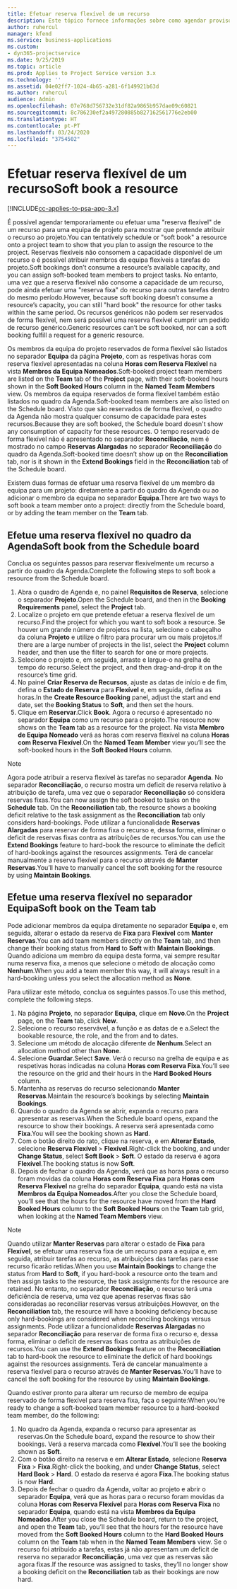```yaml
---
title: Efetuar reserva flexível de um recurso
description: Este tópico fornece informações sobre como agendar provisoriamente ou efetuar uma reserva flexível de membros da equipa do projeto.
author: ruhercul
manager: kfend
ms.service: business-applications
ms.custom:
- dyn365-projectservice
ms.date: 9/25/2019
ms.topic: article
ms.prod: Applies to Project Service version 3.x
ms.technology: ''
ms.assetid: 04e02ff7-1024-4b65-a281-6f149921b63d
ms.author: ruhercul
audience: Admin
ms.openlocfilehash: 07e768d756732e31df82a9865b957dae09c60821
ms.sourcegitcommit: 8c786230ef2a497280885b827162561776e2eb00
ms.translationtype: HT
ms.contentlocale: pt-PT
ms.lasthandoff: 03/24/2020
ms.locfileid: "3754502"
---
```

# <a name="soft-book-a-resource"></a><span data-ttu-id="9b252-103">Efetuar reserva flexível de um recurso</span><span class="sxs-lookup"><span data-stu-id="9b252-103">Soft book a resource</span></span>

[!INCLUDE[cc-applies-to-psa-app-3.x](../includes/cc-applies-to-psa-app-3x.md)]

<span data-ttu-id="9b252-104">É possível agendar temporariamente ou efetuar uma "reserva flexível" de um recurso para uma equipa de projeto para mostrar que pretende atribuir o recurso ao projeto.</span><span class="sxs-lookup"><span data-stu-id="9b252-104">You can tentatively schedule or "soft book" a resource onto a project team to show that you plan to assign the resource to the project.</span></span> <span data-ttu-id="9b252-105">Reservas flexíveis não consomem a capacidade disponível de um recurso e é possível atribuir membros da equipa flexíveis a tarefas do projeto.</span><span class="sxs-lookup"><span data-stu-id="9b252-105">Soft bookings don’t consume a resource’s available capacity, and you can assign soft-booked team members to project tasks.</span></span> <span data-ttu-id="9b252-106">No entanto, uma vez que a reserva flexível não consome a capacidade de um recurso, pode ainda efetuar uma "reserva fixa" do recurso para outras tarefas dentro do mesmo período.</span><span class="sxs-lookup"><span data-stu-id="9b252-106">However, because soft booking doesn’t consume a resource’s capacity, you can still "hard book" the resource for other tasks within the same period.</span></span> <span data-ttu-id="9b252-107">Os recursos genéricos não podem ser reservados de forma flexível, nem será possível uma reserva flexível cumprir um pedido de recurso genérico.</span><span class="sxs-lookup"><span data-stu-id="9b252-107">Generic resources can’t be soft booked, nor can a soft booking fulfill a request for a generic resource.</span></span>

<span data-ttu-id="9b252-108">Os membros da equipa do projeto reservados de forma flexível são listados no separador **Equipa** da página **Projeto**, com as respetivas horas com reserva flexível apresentadas na coluna **Horas com Reserva Flexível** na vista **Membros da Equipa Nomeados**.</span><span class="sxs-lookup"><span data-stu-id="9b252-108">Soft-booked project team members are listed on the **Team** tab of the **Project** page, with their soft-booked hours shown in the **Soft Booked Hours** column in the **Named Team Members** view.</span></span> <span data-ttu-id="9b252-109">Os membros da equipa reservados de forma flexível também estão listados no quadro da Agenda.</span><span class="sxs-lookup"><span data-stu-id="9b252-109">Soft-booked team members are also listed on the Schedule board.</span></span> <span data-ttu-id="9b252-110">Visto que são reservados de forma flexível, o quadro da Agenda não mostra qualquer consumo de capacidade para estes recursos.</span><span class="sxs-lookup"><span data-stu-id="9b252-110">Because they are soft booked, the Schedule board doesn't show any consumption of capacity for these resources.</span></span> <span data-ttu-id="9b252-111">O tempo reservado de forma flexível não é apresentado no separador **Reconciliação**, nem é mostrado no campo **Reservas Alargadas** no separador **Reconciliação** do quadro da Agenda.</span><span class="sxs-lookup"><span data-stu-id="9b252-111">Soft-booked time doesn’t show up on the **Reconciliation** tab, nor is it shown in the **Extend Bookings** field in the **Reconciliation** tab of the Schedule board.</span></span> 

<span data-ttu-id="9b252-112">Existem duas formas de efetuar uma reserva flexível de um membro da equipa para um projeto: diretamente a partir do quadro da Agenda ou ao adicionar o membro da equipa no separador **Equipa**.</span><span class="sxs-lookup"><span data-stu-id="9b252-112">There are two ways to soft book a team member onto a project: directly from the Schedule board, or by adding the team member on the **Team** tab.</span></span> 

## <a name="soft-book-from-the-schedule-board"></a><span data-ttu-id="9b252-113">Efetue uma reserva flexível no quadro da Agenda</span><span class="sxs-lookup"><span data-stu-id="9b252-113">Soft book from the Schedule board</span></span>
<span data-ttu-id="9b252-114">Conclua os seguintes passos para reservar flexivelmente um recurso a partir do quadro da Agenda.</span><span class="sxs-lookup"><span data-stu-id="9b252-114">Complete the following steps to soft book a resource from the Schedule board.</span></span> 

1. <span data-ttu-id="9b252-115">Abra o quadro de Agenda e, no painel **Requisitos de Reserva**, selecione o separador **Projeto**.</span><span class="sxs-lookup"><span data-stu-id="9b252-115">Open the Schedule board, and then in the **Booking Requirements** panel, select the **Project** tab.</span></span>
2. <span data-ttu-id="9b252-116">Localize o projeto em que pretende efetuar a reserva flexível de um recurso.</span><span class="sxs-lookup"><span data-stu-id="9b252-116">Find the project for which you want to soft book a resource.</span></span> <span data-ttu-id="9b252-117">Se houver um grande número de projetos na lista, selecione o cabeçalho da coluna **Projeto** e utilize o filtro para procurar um ou mais projetos.</span><span class="sxs-lookup"><span data-stu-id="9b252-117">If there are a large number of projects in the list, select the **Project** column header, and then use the filter to search for one or more projects.</span></span>
3. <span data-ttu-id="9b252-118">Selecione o projeto e, em seguida, arraste e largue-o na grelha de tempo do recurso.</span><span class="sxs-lookup"><span data-stu-id="9b252-118">Select the project, and then drag-and-drop it on the resource’s time grid.</span></span>
5. <span data-ttu-id="9b252-119">No painel **Criar Reserva de Recursos**, ajuste as datas de início e de fim, defina o **Estado de Reserva** para **Flexível** e, em seguida, defina as horas.</span><span class="sxs-lookup"><span data-stu-id="9b252-119">In the **Create Resource Booking** panel, adjust the start and end date, set the **Booking Status** to **Soft**, and then set the hours.</span></span> 
6. <span data-ttu-id="9b252-120">Clique em **Reservar**.</span><span class="sxs-lookup"><span data-stu-id="9b252-120">Click **Book**.</span></span> <span data-ttu-id="9b252-121">Agora o recurso é apresentado no separador **Equipa** como um recurso para o projeto.</span><span class="sxs-lookup"><span data-stu-id="9b252-121">The resource now shows on the **Team** tab as a resource for the project.</span></span> <span data-ttu-id="9b252-122">Na vista **Membro de Equipa Nomeado** verá as horas com reserva flexível na coluna **Horas com Reserva Flexível**.</span><span class="sxs-lookup"><span data-stu-id="9b252-122">On the **Named Team Member** view you’ll see the soft-booked hours in the **Soft Booked Hours** column.</span></span>

> [!NOTE]
> <span data-ttu-id="9b252-123">Agora pode atribuir a reserva flexível às tarefas no separador **Agenda**. No separador **Reconciliação**, o recurso mostra um deficit de reserva relativo à atribuição de tarefa, uma vez que o separador **Reconciliação** só considera reservas fixas.</span><span class="sxs-lookup"><span data-stu-id="9b252-123">You can now assign the soft booked to tasks on the **Schedule** tab. On the **Reconciliation** tab, the resource shows a booking deficit relative to the task assignment as the **Reconciliation** tab only considers hard-bookings.</span></span> <span data-ttu-id="9b252-124">Pode utilizar a funcionalidade **Reservas Alargadas** para reservar de forma fixa o recurso e, dessa forma, eliminar o deficit de reservas fixas contra as atribuições de recursos.</span><span class="sxs-lookup"><span data-stu-id="9b252-124">You can use the **Extend Bookings** feature to hard-book the resource to eliminate the deficit of hard-bookings against the resources assignments.</span></span> <span data-ttu-id="9b252-125">Terá de cancelar manualmente a reserva flexível para o recurso através de **Manter Reservas**.</span><span class="sxs-lookup"><span data-stu-id="9b252-125">You’ll have to manually cancel the soft booking for the resource by using **Maintain Bookings**.</span></span>

## <a name="soft-book-on-the-team-tab"></a><span data-ttu-id="9b252-126">Efetue uma reserva flexível no separador Equipa</span><span class="sxs-lookup"><span data-stu-id="9b252-126">Soft book on the Team tab</span></span>

<span data-ttu-id="9b252-127">Pode adicionar membros da equipa diretamente no separador **Equipa** e, em seguida, alterar o estado da reserva de **Fixa** para **Flexível** com **Manter Reservas**.</span><span class="sxs-lookup"><span data-stu-id="9b252-127">You can add team members directly on the **Team** tab, and then change their booking status from **Hard** to **Soft** with **Maintain Bookings**.</span></span> <span data-ttu-id="9b252-128">Quando adiciona um membro da equipa desta forma, vai sempre resultar numa reserva fixa, a menos que selecione o método de alocação como **Nenhum**.</span><span class="sxs-lookup"><span data-stu-id="9b252-128">When you add a team member this way, it will always result in a hard-booking unless you select the allocation method as **None**.</span></span>

<span data-ttu-id="9b252-129">Para utilizar este método, conclua os seguintes passos.</span><span class="sxs-lookup"><span data-stu-id="9b252-129">To use this method, complete the following steps.</span></span>

1. <span data-ttu-id="9b252-130">Na página **Projeto**, no separador **Equipa**, clique em **Novo**.</span><span class="sxs-lookup"><span data-stu-id="9b252-130">On the **Project** page, on the **Team** tab, click **New**.</span></span>
2. <span data-ttu-id="9b252-131">Selecione o recurso reservável, a função e as datas de e a.</span><span class="sxs-lookup"><span data-stu-id="9b252-131">Select the bookable resource, the role, and the from and to dates.</span></span>
3. <span data-ttu-id="9b252-132">Selecione um método de alocação diferente de **Nenhum**.</span><span class="sxs-lookup"><span data-stu-id="9b252-132">Select an allocation method other than **None**.</span></span>
4. <span data-ttu-id="9b252-133">Selecione **Guardar**.</span><span class="sxs-lookup"><span data-stu-id="9b252-133">Select **Save**.</span></span> <span data-ttu-id="9b252-134">Verá o recurso na grelha de equipa e as respetivas horas indicadas na coluna **Horas com Reserva Fixa**.</span><span class="sxs-lookup"><span data-stu-id="9b252-134">You’ll see the resource on the grid and their hours in the **Hard Booked Hours** column.</span></span>
5. <span data-ttu-id="9b252-135">Mantenha as reservas do recurso selecionando **Manter Reservas**.</span><span class="sxs-lookup"><span data-stu-id="9b252-135">Maintain the resource’s bookings by selecting **Maintain Bookings**.</span></span>
6. <span data-ttu-id="9b252-136">Quando o quadro da Agenda se abrir, expanda o recurso para apresentar as reservas.</span><span class="sxs-lookup"><span data-stu-id="9b252-136">When the Schedule board opens, expand the resource to show their bookings.</span></span> <span data-ttu-id="9b252-137">A reserva será apresentada como **Fixa**.</span><span class="sxs-lookup"><span data-stu-id="9b252-137">You will see the booking shown as **Hard**.</span></span>
7. <span data-ttu-id="9b252-138">Com o botão direito do rato, clique na reserva, e em **Alterar Estado**, selecione **Reserva Flexível** \> **Flexível**.</span><span class="sxs-lookup"><span data-stu-id="9b252-138">Right-click the booking, and under **Change Status**, select **Soft Book** \> **Soft**.</span></span> <span data-ttu-id="9b252-139">O estado da reserva é agora **Flexível**.</span><span class="sxs-lookup"><span data-stu-id="9b252-139">The booking status is now **Soft**.</span></span>
8. <span data-ttu-id="9b252-140">Depois de fechar o quadro da Agenda, verá que as horas para o recurso foram movidas da coluna **Horas com Reserva Fixa** para **Horas com Reserva Flexível** na grelha do separador **Equipa**, quando está na vista **Membros da Equipa Nomeados**.</span><span class="sxs-lookup"><span data-stu-id="9b252-140">After you close the Schedule board, you’ll see that the hours for the resource have moved from the **Hard Booked Hours** column to the **Soft Booked Hours** on the **Team** tab grid, when looking at the **Named Team Members** view.</span></span>

> [!NOTE]
> <span data-ttu-id="9b252-141">Quando utilizar **Manter Reservas** para alterar o estado de **Fixa** para **Flexível**, se efetuar uma reserva fixa de um recurso para a equipa e, em seguida, atribuir tarefas ao recurso, as atribuições das tarefas para esse recurso ficarão retidas.</span><span class="sxs-lookup"><span data-stu-id="9b252-141">When you use **Maintain Bookings** to change the status from **Hard** to **Soft**, if you hard-book a resource onto the team and then assign tasks to the resource, the task assignments for the resource are retained.</span></span> <span data-ttu-id="9b252-142">No entanto, no separador **Reconciliação**, o recurso terá uma deficiência de reserva, uma vez que apenas reservas fixas são consideradas ao reconciliar reservas versus atribuições.</span><span class="sxs-lookup"><span data-stu-id="9b252-142">However, on the **Reconciliation** tab, the resource will have a booking deficiency because only hard-bookings are considered when reconciling bookings versus assignments.</span></span> <span data-ttu-id="9b252-143">Pode utilizar a funcionalidade **Reservas Alargadas** no separador **Reconciliação** para reservar de forma fixa o recurso e, dessa forma, eliminar o deficit de reservas fixas contra as atribuições de recursos.</span><span class="sxs-lookup"><span data-stu-id="9b252-143">You can use the **Extend Bookings** feature on the **Reconciliation** tab to hard-book the resource to eliminate the deficit of hard bookings against the resources assignments.</span></span> <span data-ttu-id="9b252-144">Terá de cancelar manualmente a reserva flexível para o recurso através de **Manter Reservas**.</span><span class="sxs-lookup"><span data-stu-id="9b252-144">You’ll have to cancel the soft booking for the resource by using **Maintain Bookings**.</span></span>

<span data-ttu-id="9b252-145">Quando estiver pronto para alterar um recurso de membro de equipa reservado de forma flexível para reserva fixa, faça o seguinte:</span><span class="sxs-lookup"><span data-stu-id="9b252-145">When you’re ready to change a soft-booked team member resource to a hard-booked team member, do the following:</span></span>

1. <span data-ttu-id="9b252-146">No quadro da Agenda, expanda o recurso para apresentar as reservas.</span><span class="sxs-lookup"><span data-stu-id="9b252-146">On the Schedule board, expand the resource to show their bookings.</span></span> <span data-ttu-id="9b252-147">Verá a reserva marcada como **Flexível**.</span><span class="sxs-lookup"><span data-stu-id="9b252-147">You’ll see the booking shown as **Soft**.</span></span>
2. <span data-ttu-id="9b252-148">Com o botão direito na reserva e em **Alterar Estado**, selecione **Reserva Fixa** \> **Fixa**.</span><span class="sxs-lookup"><span data-stu-id="9b252-148">Right-click the booking, and under **Change Status**, select **Hard Book** \> **Hard**.</span></span> <span data-ttu-id="9b252-149">O estado da reserva é agora **Fixa**.</span><span class="sxs-lookup"><span data-stu-id="9b252-149">The booking status is now **Hard**.</span></span>
3. <span data-ttu-id="9b252-150">Depois de fechar o quadro da Agenda, voltar ao projeto e abrir o separador **Equipa**, verá que as horas para o recurso foram movidas da coluna **Horas com Reserva Flexível** para **Horas com Reserva Fixa** no separador **Equipa**, quando está na vista **Membros da Equipa Nomeados**.</span><span class="sxs-lookup"><span data-stu-id="9b252-150">After you close the Schedule board, return to the project, and open the **Team** tab, you’ll see that the hours for the resource have moved from the **Soft Booked Hours** column to the **Hard Booked Hours** column on the **Team** tab when in the **Named Team Members** view.</span></span> <span data-ttu-id="9b252-151">Se o recurso foi atribuído a tarefas, estas já não apresentam um deficit de reserva no separador **Reconciliação**, uma vez que as reservas são agora fixas.</span><span class="sxs-lookup"><span data-stu-id="9b252-151">If the resource was assigned to tasks, they’ll no longer show a booking deficit on the **Reconciliation** tab as their bookings are now hard.</span></span>

